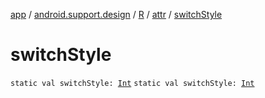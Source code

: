 [app](../../../index.md) / [android.support.design](../../index.md) / [R](../index.md) / [attr](index.md) / [switchStyle](./switch-style.md)

# switchStyle

`static val switchStyle: `[`Int`](https://kotlinlang.org/api/latest/jvm/stdlib/kotlin/-int/index.html)
`static val switchStyle: `[`Int`](https://kotlinlang.org/api/latest/jvm/stdlib/kotlin/-int/index.html)